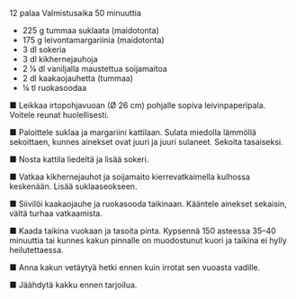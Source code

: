 12 palaa
Valmistusaika 50 minuuttia

- 225 g tummaa suklaata (maidotonta)
- 175 g leivontamargariinia (maidotonta)
- 3 dl sokeria
- 3 dl kikhernejauhoja
- 2 ¼ dl vaniljalla maustettua soijamaitoa
- 2 dl kaakaojauhetta (tummaa)
- ¼ tl ruokasoodaa

■ Leikkaa irtopohjavuoan (Ø 26 cm) pohjalle sopiva leivinpaperipala. Voitele reunat huolellisesti.

■ Paloittele suklaa ja margariini kattilaan. Sulata miedolla lämmöllä sekoittaen, kunnes ainekset ovat juuri ja juuri sulaneet. Sekoita tasaiseksi.

■ Nosta kattila liedeltä ja lisää sokeri.

■ Vatkaa kikhernejauhot ja soijamaito kierrevatkaimella kulhossa keskenään. Lisää suklaaseokseen.

■ Siivilöi kaakaojauhe ja ruokasooda taikinaan. Kääntele ainekset sekaisin, vältä turhaa vatkaamista.

■ Kaada taikina vuokaan ja tasoita pinta. Kypsennä 150 asteessa 35–40 minuuttia tai kunnes kakun pinnalle on muodostunut kuori ja taikina ei hylly heilutettaessa.

■ Anna kakun vetäytyä hetki ennen kuin irrotat sen vuoasta vadille.

■ Jäähdytä kakku ennen tarjoilua.
